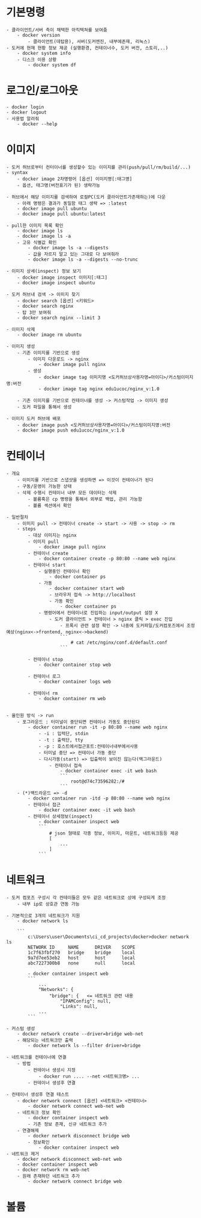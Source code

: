 # 기본명령
    - 클라이언트/서버 측이 채택한 아킥텍쳐를 보여줌
        - docker version
            - 클라이언트(데탑용), 서버(도커엔진, 내부에존재, 리눅스)
    - 도커에 현재 현황 정보 제공 (실행환경, 컨테이너수, 도커 버전, 스토리,..)
        - docker system info
        - 디스크 이용 상황
            - docker system df

# 로그인/로그아웃
    - docker login
    - docker logout
    - 사용법 알려줘 
        - docker --help

# 이미지
    - 도커 허브로부터 컨터이너를 생성할수 있는 이미지를 관리(push/pull/rm/build/...)
    - syntax
        - docker image 2차명령어 [옵션] 이미지명[:태그명]
        - 옵션, 태그명(버전표기가 된) 생략가능
    
    - 허브에서 해당 이미지를 검색하여 로컬PC(도커 클라이언트가존재하는)에 다운
        - 아래 명령은 결과가 동일함 태그 생략 => :latest
        - docker image pull ubuntu
        - docker image pull ubuntu:latest

    - pull한 이미지 목록 확인
        - docker image ls
        - docker image ls -a
        - 고유 식별값 확인
            - docker image ls -a --digests
            - 값을 자르지 말고 있는 그대로 다 보여줘라
            - docker image ls -a --digests --no-trunc

    - 이미지 상세(inspect) 정보 보기
        - docker image inspect 이미지[:태그]
        - docker image inspect ubuntu

    - 도커 허브내 검색 -> 이미지 찾기
        - docker search [옵션] <키워드>
        - docker search nginx
        - 탑 3만 보여줘
        - docker search nginx --limit 3
    
    - 이미지 삭제
        - docker image rm ubuntu
    
    - 이미지 생성
        - 기존 이미지를 기반으로 생성
            - 이미지 다운로드 -> nginx 
                - docker image pull nginx
            - 생성
                - docker image tag 이미지명 <도커허브상사용자명=아이디>/커스텀이미지명:버전
                - docker image tag nginx edu1ucoc/nginx_v:1.0

        - 기존 이미지를 기반으로 컨테이너를 생성 -> 커스텀작업 -> 이미지 생성
        - 도커 파일을 통해서 생성

    - 이미지 도커 허브에 배포
        - docker image push <도커허브상사용자명=아이디>/커스텀이미지명:버전
        - docker image push edu1ucoc/nginx_v:1.0


# 컨테이너
    - 개요
        - 이미지를 기반으로 스냅샷을 생성하면 => 이것이 컨테이너가 된다
        - 구동/운영이 가능한 상태
        - 삭제 수행시 컨테이너 내부 모든 데이터는 삭제
            - 볼륨혹은 cp 명령을 통해서 외부로 백업, 관리 가능함
            - 볼륨 섹션에서 확인

    - 일반절차
        - 이미지 pull -> 컨테이너 create -> start -> 사용 -> stop -> rm
        - steps 
            - 대상 이미지는 nginx
            - 이미지 pull
                - docker image pull nginx
            - 컨테이너 create
                - docker container create -p 80:80 --name web nginx
            - 컨테이너 start
                - 실행중인 컨테이너 확인
                    - docker container ps
                - 가동
                    - docker container start web
                    - 브라우저 접속 -> http://localhost
                    - 가동 확인
                        - docker container ps 
                - 명령어에서 컨테이너로 진입하는 input/output 설정 X
                    - 도커 클라이언트 > 컨테이너 > nginx 클릭 > exec 진입
                        - 프록시 관련 설정 확인 -> 나중에 도커파일/도커컴포즈에서 조정 예상(nginx<->frontend, nginx<->backend)
                        ```
                            # cat /etc/nginx/conf.d/default.conf                             
                        ```

            - 컨테이너 stop
                - docker container stop web

            - 컨테이너 로그
                - docker container logs web

            - 컨테이너 rm
                - docker container rm web


    - 올인원 방식 -> run
        - 포그라운드 : 터미널이 중단되면 컨테이너 가동도 중단된다
            - docker container run -it -p 80:80 --name web nginx
                - -i : 입력단, stdin
                - -t : 출력단, tty
                - -p : 호스트에서접근포트:컨테이너내부에서사용
                - 터미널 중단 => 컨테이너 가동 중단
                - 다시가동(start) => 입출력이 보이진 않는다(백그라운드)
                    - 컨테이너 접속
                        - docker container exec -it web bash
                        ```
                            root@d74c73596282:/# 
                        ```
        - (*)백드라운드 => -d
            - docker container run -itd -p 80:80 --name web nginx
            - 컨테이너 접근 
                - docker container exec -it web bash
            - 컨테이너 상세정보(inspect)
                - docker container inspect web
                ```
                    # json 형태로 각종 정보, 이미지, 마운트, 네트워크등등 제공
                    [
                        ... 
                    ]
                ```

# 네트워크
    - 도커 컴포즈 구성시 각 컨테이들은 모두 같은 네트워크로 상에 구성되게 조정
        - 내부 ip로 상호관 연동 가능

    - 기본적으로 3개의 네트워크가 지원
        - docker network ls

        ```
            c:\Users\user\Documents\ci_cd_projects\docker>docker network ls
            NETWORK ID     NAME      DRIVER    SCOPE
            1c7f63fbf270   bridge    bridge    local
            9a7d7ee53eb2   host      host      local
            abc7227300b8   none      null      local
        
            - docker container inspect web
            ```
                ...
                "Networks": {
                    "bridge": {   <= 네트워크 관련 내용
                        "IPAMConfig": null,
                        "Links": null,
                ...
            ```
    
    - 커스텀 생성 
        - docker network create --driver=bridge web-net
        - 해당되는 네트워크만 출력
            - docker network ls --filter driver=bridge
    
    - 네트워크를 컨테이너에 연결
        - 방법
            - 컨테이너 생성시 지정
                - docker run .... --net <네트워크명> ...
            - 컨테이너 생성후 연결
    
    - 컨테이너 생성후 연결 테스트
        - docker network connect [옵션] <네트워크> <컨테이너>
            - docker network connect web-net web
        - 네트워크 정보 확인
            - docker container inspect web
            - 기존 정보 존재, 신규 네트워크 추가
        - 연결해제
            - docker network disconnect bridge web
            - 정보확인
                - docker container inspect web
    - 네트워크 제거
        - docker network disconnect web-net web
        - docker container inspect web
        - docker network rm web-net
        - 원래 존재하던 네트워크 추가
            - docker network connect bridge web

# 볼륨